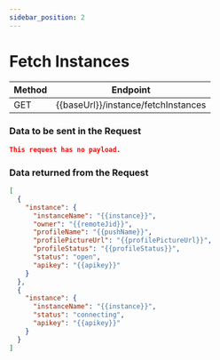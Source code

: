 ```yaml
---
sidebar_position: 2
---
```


# Fetch Instances

| Method | Endpoint                            |
| ------ | ----------------------------------- |
| GET    | {{baseUrl}}/instance/fetchInstances |

### Data to be sent in the Request

```json title=Payload
This request has no payload.
```

### Data returned from the Request

```json title=Result
[
  {
    "instance": {
      "instanceName": "{{instance}}",
      "owner": "{{remoteJid}}",
      "profileName": "{{pushName}}",
      "profilePictureUrl": "{{profilePictureUrl}}",
      "profileStatus": "{{profileStatus}}",
      "status": "open",
      "apikey": "{{apikey}}"
    }
  },
  {
    "instance": {
      "instanceName": "{{instance}}",
      "status": "connecting",
      "apikey": "{{apikey}}"
    }
  }
]
```

